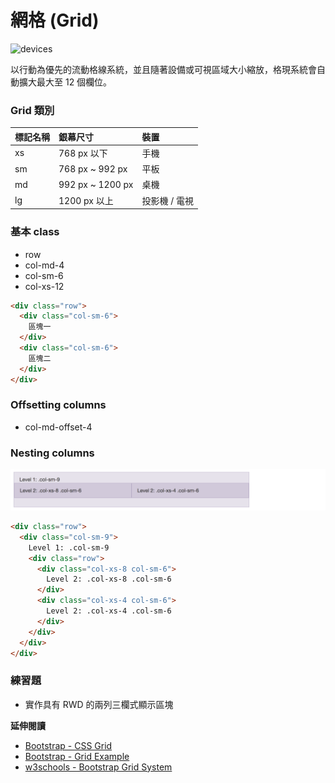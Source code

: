 # 網格 (Grid)

![devices](http://getbootstrap.com/assets/img/devices.png)

以行動為優先的流動格線系統，並且隨著設備或可視區域大小縮放，格現系統會自動擴大最大至 12 個欄位。

### Grid 類別

| 標記名稱        | 銀幕尺寸           | 裝置  |
| :------------- | :--------------- | :---- |
| xs             | 768 px 以下       | 手機  |
| sm             | 768 px ~ 992 px  | 平板  |
| md             | 992 px ~ 1200 px | 桌機  |
| lg             | 1200 px 以上      | 投影機 / 電視 |

### 基本 class

* row
* col-md-4
* col-sm-6
* col-xs-12

```html
<div class="row">
  <div class="col-sm-6">
    區塊一
  </div>
  <div class="col-sm-6">
    區塊二
  </div>
</div>
```

### Offsetting columns

* col-md-offset-4

### Nesting columns

![](assets/nesting-columns.png)

```html
<div class="row">
  <div class="col-sm-9">
    Level 1: .col-sm-9
    <div class="row">
      <div class="col-xs-8 col-sm-6">
        Level 2: .col-xs-8 .col-sm-6
      </div>
      <div class="col-xs-4 col-sm-6">
        Level 2: .col-xs-4 .col-sm-6
      </div>
    </div>
  </div>
</div>
```

### 練習題

* 實作具有 RWD 的兩列三欄式顯示區塊

**延伸閱讀**

* [Bootstrap - CSS Grid](http://getbootstrap.com/css/#grid)
* [Bootstrap - Grid Example](http://getbootstrap.com/examples/grid/)
* [w3schools - Bootstrap Grid System](http://www.w3schools.com/bootstrap/bootstrap_grid_system.asp)
